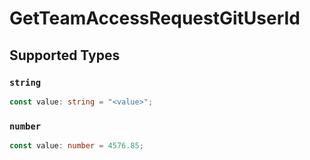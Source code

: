 # GetTeamAccessRequestGitUserId


## Supported Types

### `string`

```typescript
const value: string = "<value>";
```

### `number`

```typescript
const value: number = 4576.85;
```

